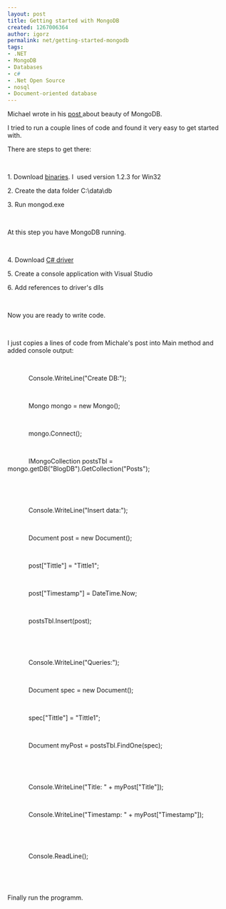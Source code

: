 ```yaml
---
layout: post
title: Getting started with MongoDB
created: 1267006364
author: igorz
permalink: net/getting-started-mongodb
tags:
- .NET
- MongoDB
- Databases
- c#
- .Net Open Source
- nosql
- Document-oriented database
---
```

<p>Michael wrote in his <a href="http://www.tikalk.com/net/mongodb-with-c">post </a>about beauty of MongoDB.</p>
<p>I tried to run a couple lines of code and found it very easy to get started with.</p>
<p>There are steps to get there:</p>
<p>&nbsp;</p>
<p>1. Download <a href="http://www.mongodb.org/display/DOCS/Downloads">binaries</a>. I&nbsp; used version 1.2.3 for Win32</p>
<p>2. Create the data folder C:\data\db</p>
<p>3. Run mongod.exe</p>
<p>&nbsp;</p>
<p>At this step you have MongoDB running.</p>
<p>&nbsp;</p>
<p>4. Download <a href="http://github.com/samus/mongodb-csharp/downloads">C# driver</a></p>
<p>5. Create a console application with Visual Studio</p>
<p>6. Add references to driver's dlls</p>
<p>&nbsp;</p>
<p>Now you are ready to write code.</p>
<p>&nbsp;</p>
<p>I just copies a lines of code from Michale's post into Main method and added console output:</p>
<p>&nbsp;</p>
<p>&nbsp;&nbsp;&nbsp;&nbsp;&nbsp;&nbsp;&nbsp;&nbsp;&nbsp;&nbsp;&nbsp; Console.WriteLine(&quot;Create DB:&quot;);</p>
<p>&nbsp;</p>
<p>&nbsp;&nbsp;&nbsp;&nbsp;&nbsp;&nbsp;&nbsp;&nbsp;&nbsp;&nbsp;&nbsp; Mongo mongo = new Mongo();</p>
<p>&nbsp;</p>
<p>&nbsp;&nbsp;&nbsp;&nbsp;&nbsp;&nbsp;&nbsp;&nbsp;&nbsp;&nbsp;&nbsp; mongo.Connect();</p>
<p>&nbsp;</p>
<p>&nbsp;&nbsp;&nbsp;&nbsp;&nbsp;&nbsp;&nbsp;&nbsp;&nbsp;&nbsp;&nbsp; IMongoCollection postsTbl = mongo.getDB(&quot;BlogDB&quot;).GetCollection(&quot;Posts&quot;);</p>
<p>&nbsp;</p>
<p>&nbsp;</p>
<p>&nbsp;&nbsp;&nbsp;&nbsp;&nbsp;&nbsp;&nbsp;&nbsp;&nbsp;&nbsp;&nbsp; Console.WriteLine(&quot;Insert data:&quot;);</p>
<p>&nbsp;</p>
<p>&nbsp;&nbsp;&nbsp;&nbsp;&nbsp;&nbsp;&nbsp;&nbsp;&nbsp;&nbsp;&nbsp; Document post = new Document();</p>
<p>&nbsp;</p>
<p>&nbsp;&nbsp;&nbsp;&nbsp;&nbsp;&nbsp;&nbsp;&nbsp;&nbsp;&nbsp;&nbsp; post[&quot;Tittle&quot;] = &quot;Tittle1&quot;;</p>
<p>&nbsp;</p>
<p>&nbsp;&nbsp;&nbsp;&nbsp;&nbsp;&nbsp;&nbsp;&nbsp;&nbsp;&nbsp;&nbsp; post[&quot;Timestamp&quot;] = DateTime.Now;</p>
<p>&nbsp;</p>
<p>&nbsp;&nbsp;&nbsp;&nbsp;&nbsp;&nbsp;&nbsp;&nbsp;&nbsp;&nbsp;&nbsp; postsTbl.Insert(post);</p>
<p>&nbsp;</p>
<p>&nbsp;</p>
<p>&nbsp;&nbsp;&nbsp;&nbsp;&nbsp;&nbsp;&nbsp;&nbsp;&nbsp;&nbsp;&nbsp; Console.WriteLine(&quot;Queries:&quot;);</p>
<p>&nbsp;</p>
<p>&nbsp;&nbsp;&nbsp;&nbsp;&nbsp;&nbsp;&nbsp;&nbsp;&nbsp;&nbsp;&nbsp; Document spec = new Document();</p>
<p>&nbsp;</p>
<p>&nbsp;&nbsp;&nbsp;&nbsp;&nbsp;&nbsp;&nbsp;&nbsp;&nbsp;&nbsp;&nbsp; spec[&quot;Tittle&quot;] = &quot;Tittle1&quot;;</p>
<p>&nbsp;</p>
<p>&nbsp;&nbsp;&nbsp;&nbsp;&nbsp;&nbsp;&nbsp;&nbsp;&nbsp;&nbsp;&nbsp; Document myPost = postsTbl.FindOne(spec);</p>
<p>&nbsp;</p>
<p>&nbsp;</p>
<p>&nbsp;&nbsp;&nbsp;&nbsp;&nbsp;&nbsp;&nbsp;&nbsp;&nbsp;&nbsp;&nbsp; Console.WriteLine(&quot;Title: &quot; + myPost[&quot;Title&quot;]);</p>
<p>&nbsp;</p>
<p>&nbsp;&nbsp;&nbsp;&nbsp;&nbsp;&nbsp;&nbsp;&nbsp;&nbsp;&nbsp;&nbsp; Console.WriteLine(&quot;Timestamp: &quot; + myPost[&quot;Timestamp&quot;]);</p>
<p>&nbsp;</p>
<p>&nbsp;</p>
<p>&nbsp;&nbsp;&nbsp;&nbsp;&nbsp;&nbsp;&nbsp;&nbsp;&nbsp;&nbsp;&nbsp; Console.ReadLine();</p>
<p>&nbsp;</p>
<p>&nbsp;</p>
<p>Finally run the programm.</p>
<p>&nbsp;</p>
<p>&nbsp;</p>
<p>&nbsp;</p>
<p>&nbsp;</p>
<p>&nbsp;</p>
<p>&nbsp;</p>
